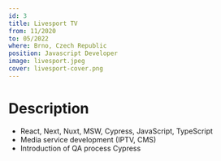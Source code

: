 ```yaml
---
id: 3
title: Livesport TV
from: 11/2020
to: 05/2022
where: Brno, Czech Republic
position: Javascript Developer
image: livesport.jpeg
cover: livesport-cover.png
---
```


# Description
- React, Next, Nuxt, MSW, Cypress, JavaScript, TypeScript
- Media service development (IPTV, CMS)
- Introduction of QA process Cypress
